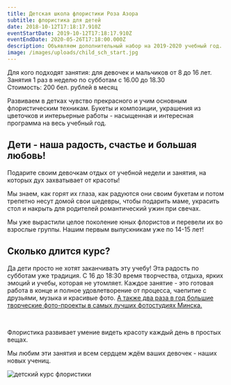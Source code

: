 ```yaml
---
title: Детская школа флористики Роза Азора
subtitle: флористика для детей
date: 2018-10-12T17:18:17.910Z
eventStartDate: 2019-10-12T17:18:17.910Z
eventEndDate: 2020-05-26T17:18:00.000Z
description: Объявляем дополнительный набор на 2019-2020 учебный год.
image: /images/uploads/child_sch_start.jpg
---
```

Для кого подходят занятия: для девочек и мальчиков от 8 до 16 лет.\
Занятия 1 раз в неделю по субботам с 16.00 до 18.30\
Стоимость: 200 бел. рублей в месяц

Развиваем в детках чувство прекрасного и учим основным флористическим техникам. Букеты и композиции, украшения из цветочков и интерьерные работы - насыщенная и интересная программа на весь учебный год.

## Дети - наша радость, счастье и большая любовь! 

Подарите своим девочкам отдых от учебной недели и занятия, на которых дух захватывает от красоты!

Мы знаем, как горят их глаза, как радуются они своим букетам и потом трепетно несут домой свои шедевры, чтобы подарить маме, украсить стол и накрыть для родителей романтический ужин при свечах.

Мы уже вырастили целое поколение юных флористов и перевели их во взрослые группы. Нашим первым выпускникам уже по 14-15 лет!

## Сколько длится курс?

Да дети просто не хотят заканчивать эту учебу! Эта радость по субботам уже традиция. С 16 до 18:30 время творчества, отдыха, ярких эмоций и учебы, которая не утомляет. Каждое занятие - это готовая работа в конце и полное удовлетворение от процесса, чаепитие с друзьями, музыка и красивые фото. [А также два раза в год большие творческие фото-проекты в самых лучших фотостудиях Минска.](https://www.rozaazora.by/blog/%D0%BD%D0%BE%D0%B2%D0%BE%D0%B3%D0%BE%D0%B4%D0%BD%D0%B8%D0%B9-%D1%84%D0%BE%D1%82%D0%BE%D0%BF%D1%80%D0%BE%D0%B5%D0%BA%D1%82/)

⠀

Флористика развивает умение видеть красоту каждый день в простых вещах.

Мы любим эти занятия и всем сердцем ждём ваших девочек - наших новых учениц.

![детский курс флористики](/images/uploads/deti2018_20.jpg "детский курс флористики")
